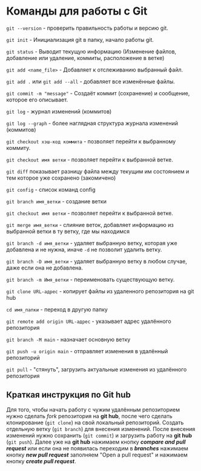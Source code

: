 # Команды для работы с Git

`git --version` - проверить правильность работы и версию git.

`git init` - Инициализация git в папку, начало работы git.

`git status` - Выводит текущую информацию (Изменение файлов, добавление или удаление, коммиты, расположение в ветке)

`git add <name_file>` - Добавляет к отслеживанию выбранный файл.

`git add .` или `git add --all` - добавляет все изменённые файлы.

`git commit -m "message"` - Создаёт коммит (сохранение) и сообщение, которое его описывает.

`git log` - журнал изменений (коммитов)

`git log --graph` - более наглядная структура журнала изменений (коммитов)

`git checkout хэш-код коммита` - позволяет перейти к выбранному коммиту.

`git checkout имя ветки` - позволяет перейти к выбранной ветке.

`git diff` показывает разницу файла между текущим им состоянием и тем которое уже сохранено (закомичено)

`git config` - список команд config

`git branch имя_ветки` - создание ветки

`git checkout имя ветки` - позволяет перейти к выбранной ветке.

`git merge имя_ветки` - слияние веток, добавляет информацию из выбранной ветки в ту ветку, где мы находимся

`git branch -d имя_ветки` - удаляет выбранную ветку, которая уже добавлена и не нужна, иначе `-d` не позволит удалить ветку.

`git branch -D имя_ветки` - удаляет выбранную ветку в любом случае, даже если она не добавлена.

`git branch -m Имя_ветки` - переименовать существующую ветку. 

`git clone URL-адрес` - копирует файлы из удаленного репозитория на git hub

`cd имя_папки` - переход в другую папку

`git remote add origin URL-адрес` - указывает адрес удалённого репозитория

`git branch -M main` - назначает основную ветку

`git push -u origin main` - отправляет изменения в удалённый репозиторий

`git pull` - "стянуть", загрузить актуальные изменения из удалённого репозитория

## Краткая инструкция по Git hub

Для того, чтобы начать работу с чужим удалённым репозиторием нужно сделать *fork* репозитория на **git hub**, после чего сделать клонирование (`git clone`) на свой локальный репозиторий. Создать отдельную ветку (`git branch`) для внесения изменений. После внесения изменений нужно сохранить (`git commit`) и загрузить работу на **git hub** (`git push`). Далее уже на **git hub** нажимаем кнопку __*compare and pull request*__ или если она не появилась переходим в __*branches*__ нажимаем кнопку __*new pull request*__ заполняем "Open a pull request" и нажимаем кнопку __*create pull request*__.
